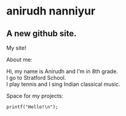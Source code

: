 # anirudh nanniyur
## A new github site.

My site!

About me:

Hi, my name is Anirudh and I'm in 8th grade.  
I go to Stratford School.  
I play tennis and I sing Indian classical music.  



Space for my projects:
  
    printf("Hello!\n");
    

  









